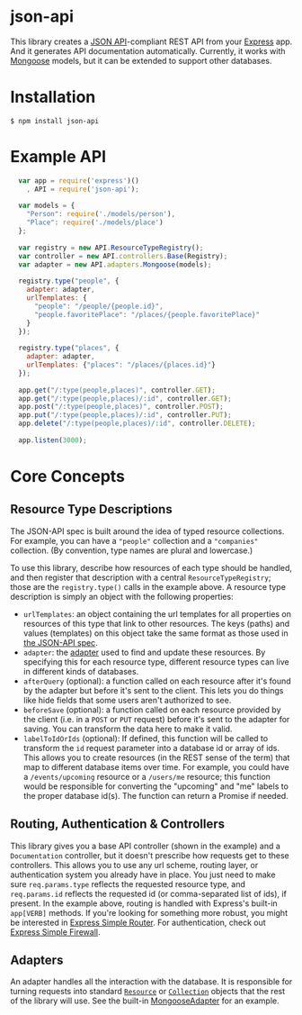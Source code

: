json-api
========

This library creates a [JSON API](http://jsonapi.org/)-compliant REST API from your [Express](http://expressjs.com/) app. And it generates API documentation automatically. Currently, it works with [Mongoose](http://mongoosejs.com/) models, but it can be extended to support other databases.

# Installation
```$ npm install json-api```

# Example API
```javascript
  var app = require('express')()
    , API = require('json-api');
  
  var models = {
    "Person": require('./models/person'),
    "Place": require('./models/place')
  };
 
  var registry = new API.ResourceTypeRegistry();
  var controller = new API.controllers.Base(Registry);
  var adapter = new API.adapters.Mongoose(models);
  
  registry.type("people", {
    adapter: adapter,
    urlTemplates: {
      "people": "/people/{people.id}",
      "people.favoritePlace": "/places/{people.favoritePlace}"
    }
  });
  
  registry.type("places", {
    adapter: adapter,
    urlTemplates: {"places": "/places/{places.id}"}
  });
  
  app.get("/:type(people,places)", controller.GET);
  app.get("/:type(people,places)/:id", controller.GET);
  app.post("/:type(people,places)", controller.POST);
  app.put("/:type(people,places)/:id", controller.PUT);
  app.delete("/:type(people,places)/:id", controller.DELETE);
  
  app.listen(3000);
  ```

# Core Concepts
## Resource Type Descriptions
The JSON-API spec is built around the idea of typed resource collections. For example, you can have a `"people"` collection and a `"companies"` collection. (By convention, type names are plural and lowercase.)

To use this library, describe how resources of each type should be handled, and then register that description with a central `ResourceTypeRegistry`; those are the `registry.type()` calls in the example above. A resource type description is simply an object with the following properties:

- `urlTemplates`: an object containing the url templates for all properties on resources of this type that link to other resources. The keys (paths) and values (templates) on this object take the same format as those used in [the JSON-API spec](http://jsonapi.org/format/#document-structure-url-templates).
- `adapter`: the [adapter](#adapters) used to find and update these resources. By specifying this for each resource type, different resource types can live in different kinds of databases.
- `afterQuery` (optional): a function called on each resource after it's found by the adapter but before it's sent to the client. This lets you do things like hide fields that some users aren't authorized to see.
- `beforeSave` (optional): a function called on each resource provided by the client (i.e. in a `POST` or `PUT` request) before it's sent to the adapter for saving. You can transform the data here to make it valid.
- `labelToIdOrIds` (optional): If defined, this function will be called to transform the `id` request parameter into a database id or array of ids. This allows you to create resources (in the REST sense of the term) that map to different database items over time. For example, you could have a `/events/upcoming` resource or a `/users/me` resource; this function would be responsible for converting the "upcoming" and "me" labels to the proper database id(s). The function can return a Promise if needed.

## Routing, Authentication & Controllers
This library gives you a base API controller (shown in the example) and a `Documentation` controller, but it doesn't prescribe how requests get to these controllers. This allows you to use any url scheme, routing layer, or authentication system you already have in place. You just need to make sure `req.params.type` reflects the requested resource type, and `req.params.id` reflects the requested id (or comma-separated list of ids), if present. In the example above, routing is handled with Express's built-in `app[VERB]` methods. If you're looking for something more robust, you might be interested in [Express Simple Router](https://github.com/ethanresnick/express-simple-router). For authentication, check out [Express Simple Firewall](https://github.com/ethanresnick/express-simple-firewall).

## Adapters
An adapter handles all the interaction with the database. It is responsible for turning requests into standard [`Resource`](https://github.com/ethanresnick/json-api/blob/master/lib/types/Resource.ls) or [`Collection`](https://github.com/ethanresnick/json-api/blob/master/lib/types/Collection.ls) objects that the rest of the library will use. See the built-in [MongooseAdapter](https://github.com/ethanresnick/json-api/blob/master/lib/adapters/MongooseAdapter.ls) for an example.

